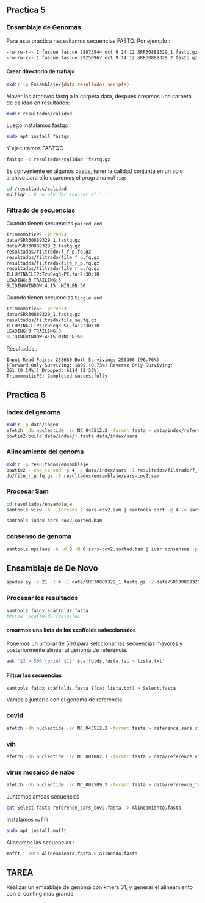 ## Practica 5
 
### Ensamblaje de Genomas 
Para esta practica necesitamos secuencias FASTQ. 
Por ejemplo : 
```bash
-rw-rw-r-- 1 fascue fascue 28875944 oct 9 14:12 SRR30889329_1.fastq.gz  
-rw-rw-r-- 1 fascue fascue 29250967 oct 9 14:12 SRR30889329_2.fastq.gz
```
#### Crear directorio de trabajo 

```bash
mkdir -p Ensamblaje/{data,resultados,scripts}
```
Mover los archivos fastq a la carpeta data, despues creamos una carpeta de calidad en resultados:

```bash
mkdir resultados/calidad
``` 

Luego instalamos fastqc 
```bash
sudo apt install fastqc
```

Y ejecutamos FASTQC

```bash
fastqc -o resultados/calidad *fastq.gz 
```
Es conveniente en algunos casos, tener la calidad conjunta en un solo archivo para ello usaremos el programa `multiqc`

```bash
cd /resultados/calidad
multiqc . # no olvidar indicar el '.'
``` 
### Filtrado de secuencias 
Cuando tienen secuencias `paired end`
```bash
TrimmomaticPE -phred33 
data/SRR30889329_1.fastq.gz 
data/SRR30889329_2.fastq.gz 
resultados/filtrado/f_f-p.fq.gz 
resultados/filtrado/file_f_u.fq.gz 
resultados/filtrado/file_r_p.fq.gz 
resultados/filtrado/file_r_u.fq.gz 
ILLUMINACLIP:TruSeq3-PE.fa:2:30:10 
LEADING:3 TRAILING:3 
SLIDINGWINDOW:4:15: MINLEN:50
```
Cuando tienen secuencias `Single end`

```bash
TrimmomaticSE -phred33 
data/SRR30889329_1.fastq.gz 
resultados/filtrado/file_se.fq.gz 
ILLUMINACLIP:TruSeq3-SE.fa:2:30:10 
LEADING:3 TRAILING:3
SLIDINGWINDOW:4:15 MINLEN:50
```

Resultados : 

```
Input Read Pairs: 258680 Both Surviving: 250306 (96.76%) 
|Forward Only Surviving: 1899 (0.73%) Reverse Only Surviving:  
361 (0.14%)| Dropped: 6114 (2.36%)  
TrimmomaticPE: Completed successfully
```

## Practica 6 

### index del genoma  

  ```bash
mkdir -p data/index  
efetch -db nucleotide -id NC_045512.2 -format fasta > data/index/reference_sars_cov2.fasta
bowtie2-build data/index/*.fasta data/index/sars
```


### Alineamiento del genoma  

  ```bash
mkdir -p resultados/ensamblaje  
bowtie2 --end-to-end -p 4 -x data/index/sars -1 resultados/filtrado/f_f-p.fq.gz -2 resultados/filtra  
do/file_r_p.fq.gz -S resultados/ensamblaje/sars-cov2.sam
```

### Procesar Sam


  ```bash
cd resultados/ensamblaje
samtools view -b --threads 2 sars-cov2.sam | samtools sort -@ 4 -o sars-cov2.sorted.bam -  
  
samtools index sars-cov2.sorted.bam
```


### consenso de genoma

  ```bash
samtools mpileup -A -d 0 -Q 0 sars-cov2.sorted.bam | ivar consensus -p consenso -q 25 -t 0.06 -n N -m 10
```

## Ensamblaje de De Novo 

  ```bash
spades.py -k 21 -t 4 -1 data/SRR30889329_1.fastq.gz -2 data/SRR30889329_2.fastq.gz -o results
```	


### Procesar los resultados 

 ```bash
samtools faidx scaffolds.fasta  
##crea  scaffolds.fasta.fai
```	

#### crearmos una lista de los scaffolds seleccionados
Ponemos un umbral de 500 para selccionar las secuencias mayores y posteriormente alinear al genoma de referencia.
 ```bash
awk '$2 > 500 {print $1}' scaffolds.fasta.fai > lista.txt'
```	

#### Filtrar las secuencias 

 ```bash
samtools faidx scaffolds.fasta $(cat lista.txt) > Select.fasta 
 ```	

Vamos a juntarlo con el genoma de referencia 

### covid
```bash
efetch -db nucleotide -id NC_045512.2 -format fasta > reference_sars_cov2.fasta
```
### vih 
```bash
efetch -db nucleotide -id NC_001802.1 -format fasta > data/reference_vih.fast
```
### virus mosaico de nabo

```bash
efetch -db nucleotide -id NC_002509.2 -format fasta > data/reference_TuMV.fasta
```


Juntamos ambas secuencias 

```bash
cat Select.fasta reference_sars_cov2.fasta  > Alineamiento.fasta
```
Instalamos `mafft` 

```bash
sudo apt install mafft 
```
Alineamos las secuencias :

```bash 
mafft --auto Alineamiento.fasta > alineado.fasta
```


## TAREA 
Realizar un emsablaje de genoma con kmers 31, y generar el alineamiento con el conting mas grande 
